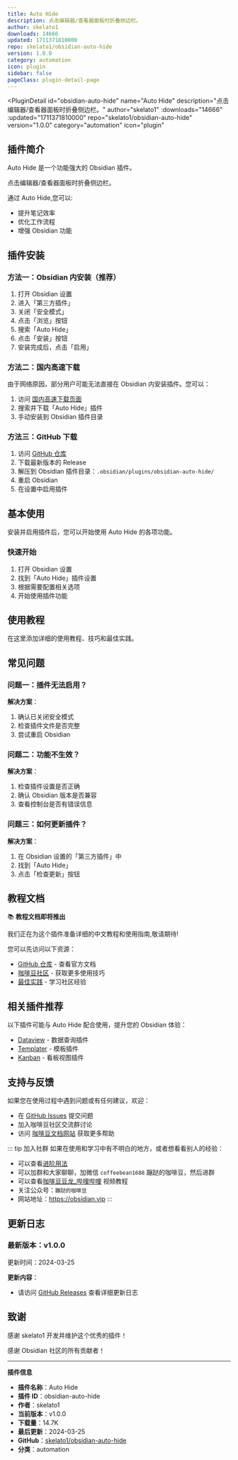 ```yaml
---
title: Auto Hide
description: 点击编辑器/查看器面板时折叠侧边栏。
author: skelato1
downloads: 14666
updated: 1711371810000
repo: skelato1/obsidian-auto-hide
version: 1.0.0
category: automation
icon: plugin
sidebar: false
pageClass: plugin-detail-page
---
```


<PluginDetail
  id="obsidian-auto-hide"
  name="Auto Hide"
  description="点击编辑器/查看器面板时折叠侧边栏。"
  author="skelato1"
  :downloads="14666"
  :updated="1711371810000"
  repo="skelato1/obsidian-auto-hide"
  version="1.0.0"
  category="automation"
  icon="plugin"
>

<!-- AUTO_GENERATED_START -->
## 插件简介

Auto Hide 是一个功能强大的 Obsidian 插件。

点击编辑器/查看器面板时折叠侧边栏。

通过 Auto Hide,您可以:

- 提升笔记效率
- 优化工作流程
- 增强 Obsidian 功能

<!-- AUTO_GENERATED_END -->

<!-- AUTO_GENERATED_START -->
## 插件安装

### 方法一：Obsidian 内安装（推荐）

1. 打开 Obsidian 设置
2. 进入「第三方插件」
3. 关闭「安全模式」
4. 点击「浏览」按钮
5. 搜索「Auto Hide」
6. 点击「安装」按钮
7. 安装完成后，点击「启用」

### 方法二：国内高速下载

由于网络原因，部分用户可能无法直接在 Obsidian 内安装插件。您可以：

1. 访问 [国内高速下载页面](/zh/documentation/obsidian-plugins-download.html)
2. 搜索并下载「Auto Hide」插件
3. 手动安装到 Obsidian 插件目录

### 方法三：GitHub 下载

1. 访问 [GitHub 仓库](https://github.com/skelato1/obsidian-auto-hide)
2. 下载最新版本的 Release
3. 解压到 Obsidian 插件目录：`.obsidian/plugins/obsidian-auto-hide/`
4. 重启 Obsidian
5. 在设置中启用插件

## 基本使用

安装并启用插件后，您可以开始使用 Auto Hide 的各项功能。

### 快速开始

1. 打开 Obsidian 设置
2. 找到「Auto Hide」插件设置
3. 根据需要配置相关选项
4. 开始使用插件功能

<!-- AUTO_GENERATED_END -->

<!-- CUSTOM_CONTENT_START:tutorial -->
## 使用教程

在这里添加详细的使用教程、技巧和最佳实践。

<!-- CUSTOM_CONTENT_END:tutorial -->

<!-- SHARED_CONTENT_START -->
## 常见问题

### 问题一：插件无法启用？

**解决方案**：
1. 确认已关闭安全模式
2. 检查插件文件是否完整
3. 尝试重启 Obsidian

### 问题二：功能不生效？

**解决方案**：
1. 检查插件设置是否正确
2. 确认 Obsidian 版本是否兼容
3. 查看控制台是否有错误信息

### 问题三：如何更新插件？

**解决方案**：
1. 在 Obsidian 设置的「第三方插件」中
2. 找到「Auto Hide」
3. 点击「检查更新」按钮

## 教程文档

📚 **教程文档即将推出**

我们正在为这个插件准备详细的中文教程和使用指南,敬请期待!

您可以先访问以下资源：
- [GitHub 仓库](https://github.com/skelato1/obsidian-auto-hide) - 查看官方文档
- [咖啡豆社区](/zh/bases/) - 获取更多使用技巧
- [最佳实践](/zh/best-practices/) - 学习社区经验

## 相关插件推荐

以下插件可能与 Auto Hide 配合使用，提升您的 Obsidian 体验：

- [Dataview](/zh/plugins/dataview.html) - 数据查询插件
- [Templater](/zh/plugins/templater-obsidian.html) - 模板插件
- [Kanban](/zh/plugins/obsidian-kanban.html) - 看板视图插件

## 支持与反馈

如果您在使用过程中遇到问题或有任何建议，欢迎：

- 在 [GitHub Issues](https://github.com/skelato1/obsidian-auto-hide/issues) 提交问题
- 加入咖啡豆社区交流群讨论
- 访问 [咖啡豆文档网站](https://obsidian.vip) 获取更多帮助

::: tip 加入社群
如果在使用和学习中有不明白的地方，或者想看看别人的经验：
- 可以查看[进阶用法](/zh/advanced)
- 可以加群和大家聊聊，加微信 `coffeebean1688` 蹦跶的咖啡豆，然后进群
- 可以查看[咖啡豆豆龙_哔哩哔哩](https://space.bilibili.com/618777356) 视频教程
- 关注公众号：`蹦跶的咖啡豆`
- 网站地址：https://obsidian.vip
:::
<!-- SHARED_CONTENT_END -->

<!-- AUTO_GENERATED_START -->
## 更新日志

### 最新版本：v1.0.0

更新时间：2024-03-25

**更新内容**：
- 请访问 [GitHub Releases](https://github.com/skelato1/obsidian-auto-hide/releases) 查看详细更新日志

## 致谢

感谢 skelato1 开发并维护这个优秀的插件！

感谢 Obsidian 社区的所有贡献者！

---

**插件信息**
- **插件名称**：Auto Hide
- **插件 ID**：obsidian-auto-hide
- **作者**：skelato1
- **当前版本**：v1.0.0
- **下载量**：14.7K
- **最后更新**：2024-03-25
- **GitHub**：[skelato1/obsidian-auto-hide](https://github.com/skelato1/obsidian-auto-hide)
- **分类**：automation
<!-- AUTO_GENERATED_END -->

</PluginDetail>


